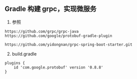 ## Gradle 构建 grpc，实现微服务

1. 参照

```
https://github.com/grpc/grpc-java
https://github.com/google/protobuf-gradle-plugin

https://github.com/yidongnan/grpc-spring-boot-starter.git
```

2. build.gradle

```
plugins {
    id 'com.google.protobuf' version '0.8.8'
}


```

